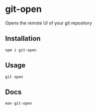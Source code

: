 # git-open

Opens the remote UI of your git repository

## Installation
```shell script
npm i git-open
```

## Usage
```shell script
git open
```

## Docs
```shell script
man git-open
```

